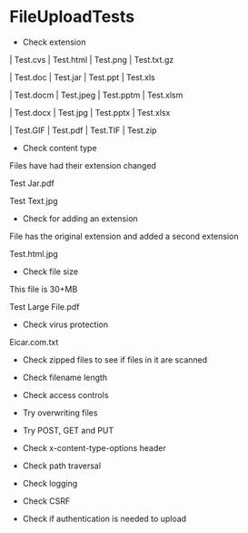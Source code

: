 # FileUploadTests

* Check extension

| Test.cvs | Test.html | Test.png | Test.txt.gz

| Test.doc | Test.jar | Test.ppt | Test.xls

| Test.docm | Test.jpeg | Test.pptm | Test.xlsm

| Test.docx | Test.jpg | Test.pptx | Test.xlsx

| Test.GIF | Test.pdf | Test.TIF | Test.zip



* Check content type

Files have had their extension changed

Test Jar.pdf

Test Text.jpg



* Check for adding an extension

File has the original extension and added a second extension

Test.html.jpg



* Check file size

This file is 30+MB

Test Large File.pdf



* Check virus protection

Eicar.com.txt



* Check zipped files to see if files in it are scanned



* Check filename length



* Check access controls



* Try overwriting files



* Try POST, GET and PUT



* Check x-content-type-options header



* Check path traversal



* Check logging



* Check CSRF



* Check if authentication is needed to upload


